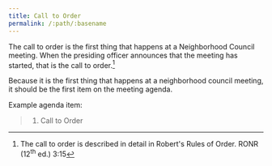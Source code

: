 ```yaml
---
title: Call to Order
permalink: /:path/:basename
---
```


The call to order is
the first thing
that happens
at a Neighborhood Council meeting.
When the presiding officer
announces that the meeting
has started,
that is the call to order.[^ronr315]

Because it is
the first thing
that happens
at a neighborhood council meeting,
it should be
the first item
on the meeting agenda.

Example agenda item:

> 1. Call to Order

[^ronr315]:
    The call to order is described
    in detail
    in Robert's Rules of Order.
    RONR (12<sup>th</sup>&nbsp;ed.) 3:15
